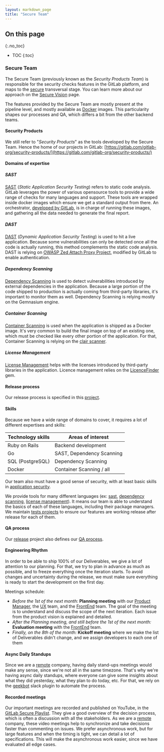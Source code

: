 ```yaml
---
layout: markdown_page
title: "Secure Team"
---
```


## On this page
{:.no_toc}

- TOC
{:toc}

### Secure Team

The Secure Team (previously known as the _Security Products Team_) is responsible for the security checks features in the GitLab platform, and maps to the [secure](/handbook/product/categories/#secure) transversal stage.
You can learn more about our approach on the [Secure Vision](/direction/secure/) page.

The features provided by the Secure Team are mostly present at the pipeline level, and mostly available as [Docker](https://www.docker.com/) images. 
This particularity shapes our processes and QA, which differs a bit from the other backend teams.

#### Security Products

We still refer to "_Security Products_" as the tools developed by the Secure Team. Hence the home of our projects in GitLab: [https://gitlab.com/gitlab-org/security-products/](https://gitlab.com/gitlab-org/security-products/)

#### Domains of expertise

##### SAST

[SAST](https://docs.gitlab.com/ee/user/project/merge_requests/sast.html) (_Static Application Security Testing_) refers to static code analysis.
GitLab leverages the power of various opensource tools to provide a wide range of checks for many languages and support.
These tools are wrapped inside docker images which ensure we get a standard output from there.
An orchestrator, [developed by GitLab](https://gitlab.com/gitlab-org/security-products/sast), is in charge of running these images, and gathering all the data needed to generate the final report.

##### DAST

[DAST](https://docs.gitlab.com/ee/user/project/merge_requests/dast.html) (_Dynamic Application Security Testing_) is used to hit a live application.
Because some vulnerabilities can only be detected once all the code is actually running, this method complements the static code analysis.
DAST is relying on [OWASP Zed Attach Proxy Project](https://gitlab.com/gitlab-org/security-products/zaproxy), modified by GitLab to enable authentication.

##### Dependency Scanning

[Dependency Scanning](https://docs.gitlab.com/ee/user/project/merge_requests/dependency_scanning.html) is used to detect vulnerabilities introduced by external dependencies in the application.
Because a large portion of the code shipped to production is actually coming from third-party libraries, it's important to monitor them as well.
Dependency Scanning is relying mostly on the Gemnasium engine.

##### Container Scanning

[Container Scanning](https://docs.gitlab.com/ee/user/project/merge_requests/container_scanning.html) is used when the application is shipped as a Docker image.
It's very common to build the final image on top of an existing one, which must be checked like every other portion of the application.
For that, Container Scanning is relying on the [clair scanner](https://gitlab.com/gitlab-org/security-products/clair-scanner).


##### License Management

[License Management](https://docs.gitlab.com/ee/user/project/merge_requests/license_management.html) helps with the licenses introduced by third-party libraries in the application.
Licence management relies on the [LicenceFinder](https://github.com/pivotal-legacy/LicenseFinder) gem.

#### Release process

Our release process is specified in this [project](https://gitlab.com/gitlab-org/security-products/release).

#### Skills

Because we have a wide range of domains to cover, it requires a lot of different expertises and skills:


| Technology skills | Areas of interest         |
| ------------------|---------------------------|
| Ruby on Rails     | Backend development       |
| Go                | SAST, Dependency Scanning |
| SQL (PostgreSQL)  | Dependency Scanning       |
| Docker            | Container Scanning / all  |

Our team also must have a good sense of security, with at least basic skills in [application security](https://en.wikipedia.org/wiki/Application_security).

We provide tools for many different languages (ex: [sast](https://docs.gitlab.com/ee/user/project/merge_requests/sast.html#supported-languages-and-frameworks), [dependency scanning](https://docs.gitlab.com/ee/user/project/merge_requests/dependency_scanning.html#supported-languages-and-dependency-managers), [license management](https://docs.gitlab.com/ee/user/project/merge_requests/license_management.html#supported-languages-and-package-managers)). It means our team is able to understand the basics of each of these languages, including their package managers. We maintain [tests projects](https://gitlab.com/gitlab-org/security-products/tests) to ensure our features are working release after release for each of them.

#### QA process

Our [release](https://gitlab.com/gitlab-org/security-products/release) project also defines our [QA process](https://gitlab.com/gitlab-org/security-products/release/blob/master/docs/qa_process.md).

#### Engineering Rhythm

In order to be able to ship 100% of our Deliverables, we give a lot of attention to our planning. For that, we try to plan in advance as much as possible, and to freeze everything once the iteration starts. To avoid changes and uncertainty during the release, we must make sure everything is ready to start the development on the first day.

Meetings schedule:

- _Before the 1st of the next month:_ **Planning meeting** with our [Product Manager](job-families/product/product-manager/), the [UX](/handbook/engineering/ux/) team, and the [FrontEnd](/handbook/engineering/frontend/) team. The goal of the meeting is to understand and discuss the scope of the next iteration. Each issue from the product vision is explained and detailed.
- _After the Planning meeting, and still before the 1st of the next month:_ **Evaluation meeting** with the [FrontEnd](/handbook/engineering/frontend/) team.
- _Finally, on the 8th of the month:_ **Kickoff meeting** where we make the list of Deliverables didn't change, and we assign developers to each one of them 


#### Async Daily Standups

Since we are a [remote](/culture/remote-only/) company, having daily stand-ups meetings would make any sense, since we're not all in the same timezone.
That's why we're having async daily standups, where everyone can give some insights about what they did yesterday, what they plan to do today, etc.
For that, we rely on the [geekbot](https://geekbot.io/) slack plugin to automate the process.

#### Recorded meetings

Our important meetings are recorded and published on YouTube, in the [GitLab Secure Playlist](https://www.youtube.com/playlist?list=PLFGfElNsQtha-9T1ywH9qRvi1cnCmt8u_).
They give a good overview of the decision process, which is often a discussion with all the stakeholders. As we are a [remote](/culture/remote-only/) company, these video meetings help to synchronize and take decisions faster than commenting on issues. We prefer asynchronous work, but for large features and when the timing is tight, we can detail a lot of specifications. This will make the asynchronous work easier, since we have evaluated all edge cases.

